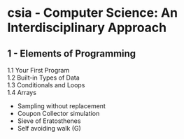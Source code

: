 # csia - Computer Science: An Interdisciplinary Approach

## 1 - Elements of Programming

1.1 Your First Program  
1.2 Built-in Types of Data  
1.3 Conditionals and Loops  
1.4 Arrays  
  * Sampling without replacement
  * Coupon Collector simulation
  * Sieve of Eratosthenes
  * Self avoiding walk (G)
  